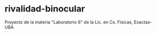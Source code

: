 # rivalidad-binocular
Proyecto de la materia "Laboratorio 6" de la Lic. en Cs. Fisicas, Exactas-UBA
